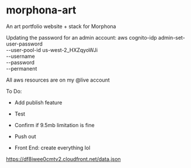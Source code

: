 # morphona-art
An art portfolio website + stack for Morphona


Updating the password for an admin account: aws cognito-idp admin-set-user-password \
  --user-pool-id us-west-2_HXZqyoWJi \
  --username <username> \
  --password <password> \
  --permanent


All aws resources are on my @live account

To Do:
- Add publish feature
- Test
- Confirm if 9.5mb limitation is fine
- Push out


- Front End: create everything lol

https://df8iwee0cmtv2.cloudfront.net/data.json